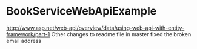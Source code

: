# BookServiceWebApiExample
http://www.asp.net/web-api/overview/data/using-web-api-with-entity-framework/part-1
Other changes to readme file in master
fixed the broken email address

